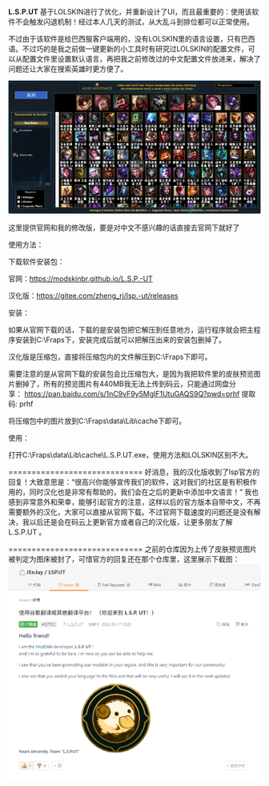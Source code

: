  **L.S.P.UT** 
基于LOLSKIN进行了优化，并重新设计了UI，而且最重要的：使用该软件不会触发闪退机制！经过本人几天的测试，从大乱斗到排位都可以正常使用。

不过由于该软件是给巴西服客户端用的，没有LOLSKIN里的语言设置，只有巴西语。不过巧的是我之前做一键更新的小工具时有研究过LOLSKIN的配置文件，可以从配置文件里设置默认语言，再把我之前修改过的中文配置文件放进来，解决了问题还让大家在搜索英雄时更方便了。

![](image.png)

这里提供官网和我的修改版，要是对中文不感兴趣的话直接去官网下就好了

使用方法：

下载软件安装包：

官网：https://modskinbr.github.io/L.S.P.-UT

汉化版：https://gitee.com/zheng_rj/lsp.-ut/releases

安装：

如果从官网下载的话，下载的是安装包把它解压到任意地方，运行程序就会把主程序安装到C:\Fraps下，安装完成后就可以把解压出来的安装包删掉了。

汉化版是压缩包，直接将压缩包内的文件解压到C:\Fraps下即可。

需要注意的是从官网下载的安装包会比压缩包大，是因为我把软件里的皮肤预览图片删掉了，所有的预览图片有440MB我无法上传到码云，只能通过网盘分享： https://pan.baidu.com/s/1nC9vF9y5MgIF1UtuGAQS9Q?pwd=prhf 提取码: prhf

将压缩包中的图片放到C:\Fraps\data\Lib\cache下即可。

使用：

打开C:\Fraps\data\Lib\cache\L.S.P.UT.exe，使用方法和LOLSKIN区别不大。


=============================
好消息，我的汉化版收到了lsp官方的回复！大致意思是：“很高兴你能够宣传我们的软件，这对我们的社区是有积极作用的，同时汉化也是非常有帮助的，我们会在之后的更新中添加中文语言！”
我也感到非常意外和荣幸，能够引起官方的注意，这样以后的官方版本自带中文，不再需要额外的汉化，大家可以直接从官网下载。不过官网下载速度的问题还是没有解决，我以后还是会在码云上更新官方或者自己的汉化版，让更多朋友了解L.S.P.UT 。

=============================
之前的仓库因为上传了皮肤预览图片被判定为图床被封了，可惜官方的回复还在那个仓库里，这里展示下截图：
![](1653275222(1).png)